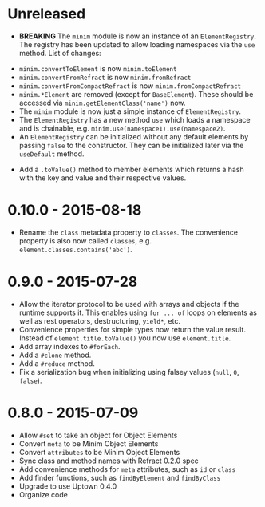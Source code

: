 # Unreleased

- **BREAKING** The `minim` module is now an instance of an `ElementRegistry`. The registry has been updated to allow loading namespaces via the `use` method. List of changes:

 * `minim.convertToElement` is now `minim.toElement`
 * `minim.convertFromRefract` is now `minim.fromRefract`
 * `minim.convertFromCompactRefract` is now `minim.fromCompactRefract`
 * `minim.*Element` are removed (except for `BaseElement`). These should be accessed via `minim.getElementClass('name')` now.
 * The `minim` module is now just a simple instance of `ElementRegistry`.
 * The `ElementRegistry` has a new method `use` which loads a namespace and is chainable, e.g. `minim.use(namespace1).use(namespace2)`.
 * An `ElementRegistry` can be initialized without any default elements by passing `false` to the constructor. They can be initialized later via the `useDefault` method.
 - Add a `.toValue()` method to member elements which returns a hash with the key
   and value and their respective values.

# 0.10.0 - 2015-08-18

- Rename the `class` metadata property to `classes`. The convenience property
  is also now called `classes`, e.g. `element.classes.contains('abc')`.

# 0.9.0 - 2015-07-28

- Allow the iterator protocol to be used with arrays and objects if the runtime
  supports it. This enables using `for ... of` loops on elements as well as
  rest operators, destructuring, `yield*`, etc.
- Convenience properties for simple types now return the value result. Instead
  of `element.title.toValue()` you now use `element.title`.
- Add array indexes to `#forEach`.
- Add a `#clone` method.
- Add a `#reduce` method.
- Fix a serialization bug when initializing using falsey values
  (`null`, `0`, `false`).

# 0.8.0 - 2015-07-09

- Allow `#set` to take an object for Object Elements
- Convert `meta` to be Minim Object Elements
- Convert `attributes` to be Minim Object Elements
- Sync class and method names with Refract 0.2.0 spec
- Add convenience methods for `meta` attributes, such as `id` or `class`
- Add finder functions, such as `findByElement` and `findByClass`
- Upgrade to use Uptown 0.4.0
- Organize code
